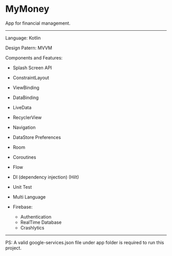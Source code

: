 # MyMoney
App for financial management.

------------------------------

Language: Kotlin

Design Patern: MVVM

Components and Features:

- Splash Screen API
- ConstraintLayout
- ViewBinding
- DataBinding
- LiveData
- RecyclerView
- Navigation
- DataStore Preferences
- Room
- Coroutines
- Flow
- DI (dependency injection) (Hilt)
- Unit Test
- Multi Language

- Firebase:
    - Authentication
    - RealTime Database
    - Crashlytics

------------------------------

PS: A valid google-services.json file under app folder is required to run this project.
